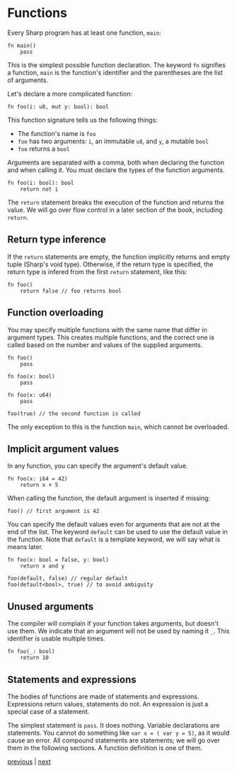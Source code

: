 # Functions
Every Sharp program has at least one function, `main`:
```
fn main()
	pass
```
This is the simplest possible function declaration.
The keyword `fn` signifies a function, `main` is the function's identifier and the parentheses are the list of arguments.

Let's declare a more complicated function:
```
fn foo(i: u8, mut y: bool): bool
```
This function signature tells us the following things:
- The function's name is `foo`
- `foo` has two arguments: `i`, an immutable `u8`, and `y`, a mutable `bool`
- `foo` returns a `bool`

Arguments are separated with a comma, both when declaring the function and when calling it.
You must declare the types of the function arguments.
```
fn foo(i: bool): bool
	return not i
```

The `return` statement breaks the execution of the function and returns the value. We will go over flow control in a later section of the book, including `return`.

## Return type inference
If the `return` statements are empty, the function implicitly returns and empty tuple (Sharp's void type).
Otherwise, if the return type is specified, the return type is infered from the first `return` statement, like this:
```
fn foo()
	return false // foo returns bool
```

## Function overloading
You may specify multiple functions with the same name that differ in argument types.
This creates multiple functions, and the correct one is called based on the number and values of the supplied arguments.
```
fn foo()
	pass

fn foo(x: bool)
	pass

fn foo(x: u64)
	pass

foo(true) // the second function is called
```

The only exception to this is the function `main`, which cannot be overloaded.

## Implicit argument values
In any function, you can specify the argument's default value.
```
fn foo(x: i64 = 42)
	return x + 5
```

When calling the function, the default argument is inserted if missing:
```
foo() // first argument is 42
```

You can specify the default values even for arguments that are not at the end of the list.
The keyword `default` can be used to use the default value in the function.
Note that `default` is a template keyword, we will say what is means later.
```
fn foo(x: bool = false, y: bool)
	return x and y

foo(default, false) // regular default
foo(default<bool>, true) // to avoid ambiguity
```

## Unused arguments
The compiler will complain if your function takes arguments, but doesn't use them.
We indicate that an argument will not be used by naming it `_`. This identifier is usable multiple times.

```
fn foo(_: bool)
	return 10
```

## Statements and expressions
The bodies of functions are made of statements and expressions. Expressions return values, statements do not. An expression is just a special case of a statement.

The simplest statement is `pass`. It does nothing.
Variable declarations are statements. You cannot do something like `var x = ( var y = 5)`, as it would cause an error.
All compound statements are statements; we will go over them in the following sections. A function definition is one of them.

[previous](02.01.variables.md) | [next](02.03.primitive_types.md)
